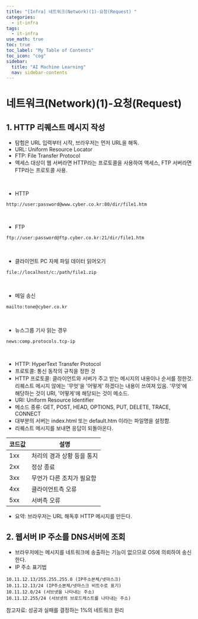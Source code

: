 ```yaml
---
title: "[Infra] 네트워크(Network)(1)-요청(Request) " 
categories:
  - it-infra
tags:
  - it-infra
use_math: true
toc: true
toc_label: "My Table of Contents"
toc_icon: "cog"
sidebar:
  title: "AI Machine Learning"
  nav: sidebar-contents
---
```


# 네트워크(Network)(1)-요청(Request)


## 1. HTTP 리퀘스트 메시지 작성

* 탐험은 URL 입력부터 시작, 브라우저는 먼저 URL을 해독. 
* URL: Uniform Resource Locator
* FTP: File Transfer Protocol
* 액세스 대상이 웹 서버라면 HTTP라는 프로토콜을 사용하여 액세스, FTP 서버라면 FTP라는 프로토콜 사용.
<br />

* HTTP <br />
```
http://user:password@www.cyber.co.kr:80/dir/file1.htm
```
<br />

* FTP <br />
```
ftp://user:password@ftp.cyber.co.kr:21/dir/file1.htm
```
<br />

* 클라이언트 PC 자체 파일 데이터 읽어오기 <br />
```
file://localhost/c:/path/file1.zip
```
<br />

* 메일 송신 <br />
```
mailto:tone@cyber.co.kr
```
<br />

* 뉴스그룹 기사 읽는 경우 <br />
```
news:comp.protocols.tcp-ip
```
<br />


* HTTP: HyperText Transfer Protocol
* 프로토콜: 통신 동작의 규칙을 정한 것
* HTTP 프로토콜: 클라이언트와 서버가 주고 받는 메시지의 내용이나 순서를 정한것. 
리퀘스트 메시지 않에는 '무엇'을 '어떻게' 하겠다는 내용이 쓰여져 있음. 
'무엇'에 해당하는 것이 URI, '어떻게'에 해당되는 것이 메소드.
* URI: Uniform Resource Identifier 
* 메소드 종류: GET, POST, HEAD, OPTIONS, PUT, DELETE, TRACE, CONNECT 
* 대부분의 서버는 index.html 또는 default.htm 이라는 파일명을 설정함. 
* 리퀘스트 메시지를 보내면 응답이 되돌아온다.

코드값 | 설명
-------|-----
1xx | 처리의 경과 상황 등을 통지
2xx | 정상 종료
3xx | 무언가 다른 조치가 필요함
4xx | 클라이언트측 오류
5xx | 서버측 오류

* 요약: 브라우저는 URL 해독후 HTTP 메시지를 만든다.

## 2. 웹서버 IP 주소를 DNS서버에 조회

* 브라우저에는 메시지를 네트워크에 송출하는 기능이 없으므로 OS에 의뢰하여 송신한다. 
* IP 주소 표기법

```
10.11.12.13/255.255.255.0 (IP주소본체/넷마스크)
10.11.12.13/24 (IP주소본체/넷마스크 비트수로 표기)
10.11.12.0/24 (서브넷을 나타내는 주소)
10.11.12.255/24 (서브넷의 브로드캐스트를 나타내는 주소) 
```

참고자료: 성공과 실패를 결정하는 1%의 네트워크 원리
